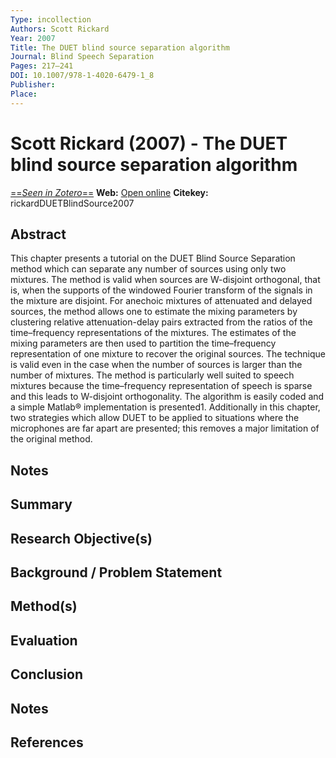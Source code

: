 ```yaml
---
Type: incollection
Authors: Scott Rickard
Year: 2007
Title: The DUET blind source separation algorithm
Journal: Blind Speech Separation
Pages: 217–241
DOI: 10.1007/978-1-4020-6479-1_8
Publisher: 
Place: 
---
```


# Scott Rickard (2007) - The DUET blind source separation algorithm
[==*Seen in Zotero*==](zotero://select/items/@rickardDUETBlindSource2007)
**Web:** [Open online]()
**Citekey:** rickardDUETBlindSource2007


## Abstract
This chapter presents a tutorial on the DUET Blind Source Separation method which can separate any number of sources using only two mixtures. The method is valid when sources are W-disjoint orthogonal, that is, when the supports of the windowed Fourier transform of the signals in the mixture are disjoint. For anechoic mixtures of attenuated and delayed sources, the method allows one to estimate the mixing parameters by clustering relative attenuation-delay pairs extracted from the ratios of the time–frequency representations of the mixtures. The estimates of the mixing parameters are then used to partition the time–frequency representation of one mixture to recover the original sources. The technique is valid even in the case when the number of sources is larger than the number of mixtures. The method is particularly well suited to speech mixtures because the time–frequency representation of speech is sparse and this leads to W-disjoint orthogonality. The algorithm is easily coded and a simple Matlab® implementation is presented1. Additionally in this chapter, two strategies which allow DUET to be applied to situations where the microphones are far apart are presented; this removes a major limitation of the original method.

## Notes


## Summary

  
## Research Objective(s)


## Background / Problem Statement


## Method(s)


## Evaluation


## Conclusion


## Notes


## References

